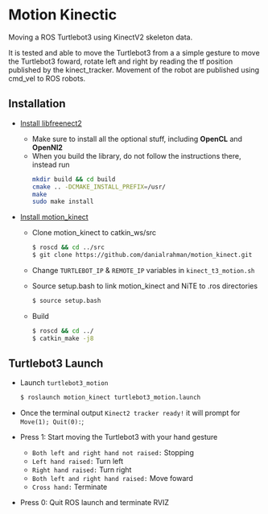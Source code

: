 # Motion Kinectic
Moving a ROS Turtlebot3 using KinectV2 skeleton data.

It is tested and able to move the Turtlebot3 from a a simple gesture to move the Turtlebot3 foward, rotate left and right by reading the tf position published by the kinect_tracker. Movement of the robot are published using cmd_vel to ROS robots.

## Installation

- [Install libfreenect2](https://github.com/OpenKinect/libfreenect2/)
  - Make sure to install all the optional stuff, including **OpenCL** and **OpenNI2**
  - When you build the library, do not follow the instructions there, instead run
    ```bash
    mkdir build && cd build
    cmake .. -DCMAKE_INSTALL_PREFIX=/usr/
    make
    sudo make install
    ```


  
- [Install motion_kinect](https://github.com/danialrahman/motion_kinect)
  - Clone motion_kinect to catkin_ws/src
    ```bash
    $ roscd && cd ../src
    $ git clone https://github.com/danialrahman/motion_kinect.git
    ```
  - Change `TURTLEBOT_IP` & `REMOTE_IP` variables in `kinect_t3_motion.sh`
  
  - Source setup.bash to link motion_kinect and NiTE to .ros directories 
    ```bash
    $ source setup.bash
    ```
  - Build
    ```bash
    $ roscd && cd ../
    $ catkin_make -j8
    ```

## Turtlebot3 Launch
- Launch `turtlebot3_motion`
  ```bash
  $ roslaunch motion_kinect turtlebot3_motion.launch
  ```
 - Once the terminal output `Kinect2 tracker ready!` it will prompt for `Move(1); Quit(0):`;
 
  - Press 1: Start moving the Turtlebot3 with your hand gesture
    - `Both left and right hand not raised:` Stopping
    - `Left hand raised:` Turn left
    - `Right hand raised:` Turn right
    - `Both left and right hand raised:` Move foward
    - `Cross hand:` Terminate
    
   - Press 0: Quit ROS launch and terminate RVIZ
